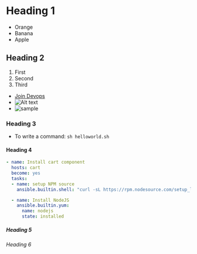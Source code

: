 # Heading 1

- Orange
- Banana
- Apple

## Heading 2

1. First
2. Second
3. Third

- [Join Devops](https://www.joindevops.com/)
- ![Alt text](https://assets.digitalocean.com/articles/alligator/boo.svg)
- ![sample](https://lh4.googleusercontent.com/Zq-yYj2zo0CMXLzCXzFSO7gIThX-bI7U5KavnIugCuE72TLQknKUxE5NSYrLvh9eMNxyUswatuoHjPO4sb6Hrc8=w1280)

### Heading 3

- To write a command: `sh helloworld.sh`

#### Heading 4

```yaml
- name: Install cart component
  hosts: cart
  become: yes
  tasks:
  - name: setup NPM source
    ansible.builtin.shell: "curl -sL https://rpm.nodesource.com/setup_lts.x | bash"

  - name: Install NodeJS
    ansible.builtin.yum:
      name: nodejs
      state: installed
```

##### Heading 5

###### Heading 6
